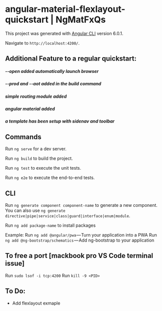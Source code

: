 # angular-material-flexlayout-quickstart | NgMatFxQs

This project was generated with [Angular CLI](https://github.com/angular/angular-cli) version 6.0.1.

Navigate to `http://localhost:4200/`.

## Additional Feature to a regular quickstart:

##### --open added automatically launch browser
##### --prod and --aot added in the build command
##### simple routing module added
##### angular material added
##### a template has been setup with sidenav and toolbar

## Commands

Run `ng serve` for a dev server.  

Run `ng build` to build the project. 

Run `ng test` to execute the unit tests.

Run `ng e2e` to execute the end-to-end tests.

## CLI

Run `ng generate component component-name` to generate a new component. 
You can also use `ng generate directive|pipe|service|class|guard|interface|enum|module`.

Run `ng add package-name` to install packages

Example:
    Run `ng add @angular/pwa` — Turn your application into a PWA
    Run `ng add @ng-bootstrap/schematics` — Add ng-bootstrap to your application

## To free a port [mackbook pro VS Code terminal issue]
Run `sudo lsof -i tcp:4200`
Run `kill -9 <PID>`

## To Do:

- Add flexlayout exmaple



